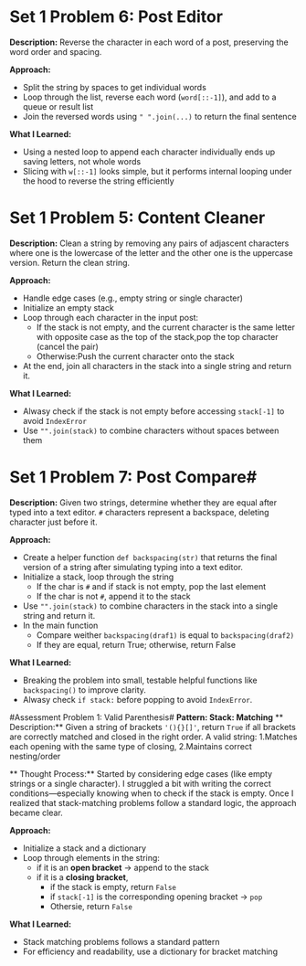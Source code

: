 # Set 1 Problem 6: Post Editor #

**Description:**
Reverse the character in each word of a post, preserving the word order and spacing. 

**Approach:**
- Split the string by spaces to get individual words  
- Loop through the list, reverse each word (`word[::-1]`), and add to a queue or result list  
- Join the reversed words using `" ".join(...)` to return the final sentence

**What I Learned:**  
- Using a nested loop to append each character individually ends up saving letters, not whole words  
- Slicing with `w[::-1]` looks simple, but it performs internal looping under the hood to reverse the string efficiently  

# Set 1 Problem 5: Content Cleaner # 
**Description:**
Clean a string by removing any pairs of adjascent characters where one is the lowercase of the letter and the other one is the uppercase version. Return the clean string.

**Approach:**
- Handle edge cases (e.g., empty string or single character)
- Initialize an empty stack
- Loop through each character in the input post:
	- If the stack is not empty, and the current character is the same letter with opposite case as the top of the stack,pop the top character (cancel the pair)
	- Otherwise:Push the current character onto the stack
- At the end, join all characters in the stack into a single string and return it.

**What I Learned:**
- Alwasy check if the stack is not empty before accessing `stack[-1]` to avoid `IndexError`
- Use `"".join(stack)` to combine characters without spaces between them

# Set 1 Problem 7: Post Compare#
**Description:**
Given two strings, determine whether they are equal after typed into a text editor. `#` characters represent a backspace, deleting character just before it. 

**Approach:**
- Create a helper function `def backspacing(str)` that returns the final version of a string after simulating typing into a text editor.
- Initialize a stack, loop through the string
    - If the char is `#` and if stack is not empty, pop the last element
    - If the char is not `#`, append  it to the stack
- Use `"".join(stack)` to combine characters in the stack into a single string and return it. 
- In the main function
    - Compare weither `backspacing(draf1)` is equal to `backspacing(draf2)`
    - If they are equal, return True; otherwise, return False 

**What I Learned:**
- Breaking the problem into small, testable helpful functions like `backspacing()` to improve clarity. 
- Alwasy check `if stack:` before popping to avoid `IndexError`.


#Assessment Problem 1: Valid Parenthesis# 
**Pattern: Stack: Matching**
** Description:**
Given a string of brackets `'(){}[]'`, return `True` if all brackets are correctly matched and closed in the right order. A valid string: 1.Matches each opening with the same type of closing, 2.Maintains correct nesting/order

** Thought Process:**
Started by considering edge cases (like empty strings or a single character). I struggled a bit with writing the correct conditions—especially knowing when to check if the stack is empty. Once I realized that stack-matching problems follow a standard logic, the approach became clear.

**Approach:**
- Initialize a stack and a dictionary
- Loop through elements in the string:
    - if it is an **open bracket** -> append to the stack
    - if it is a **closing bracket**, 
        - if the stack is empty, return `False`
         - if `stack[-1]` is the corresponding opening bracket -> `pop`
         - Othersie, return `False`
         
**What I Learned:**
- Stack matching problems follows a standard pattern
- For efficiency and readability, use a dictionary for bracket matching
